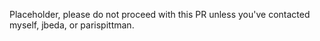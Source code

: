 Placeholder, please do not proceed with this PR unless you've contacted myself, jbeda, or parispittman.
